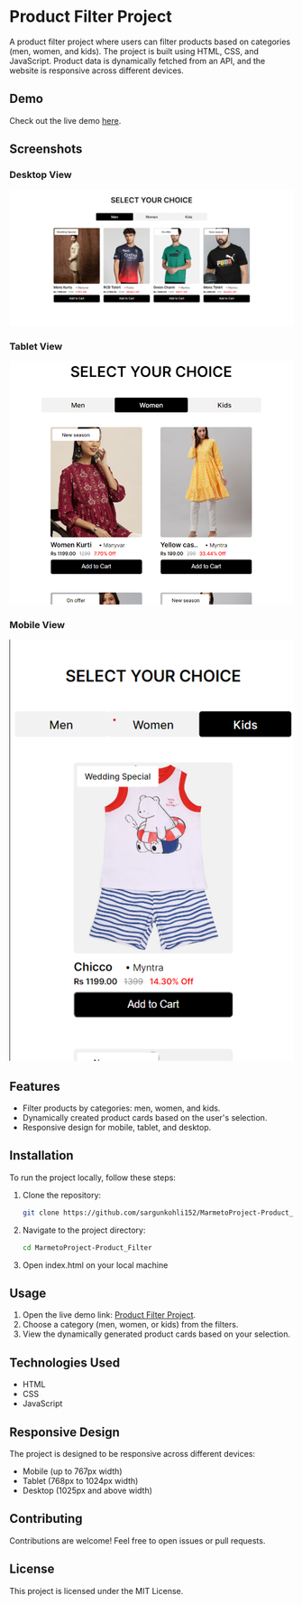 # Product Filter Project

A product filter project where users can filter products based on categories (men, women, and kids). The project is built using HTML, CSS, and JavaScript. Product data is dynamically fetched from an API, and the website is responsive across different devices.

## Demo

Check out the live demo [here](https://monumental-llama-92d507.netlify.app/).

## Screenshots

### Desktop View
![Desktop View](assets/desktop.png)

### Tablet View
![Tablet View](assets/tablet.png)

### Mobile View
![Mobile View](assets/mobile.png)

## Features

- Filter products by categories: men, women, and kids.
- Dynamically created product cards based on the user's selection.
- Responsive design for mobile, tablet, and desktop.

## Installation

To run the project locally, follow these steps:

1. Clone the repository:

   ```bash
   git clone https://github.com/sargunkohli152/MarmetoProject-Product_Filter.git
   ```

2. Navigate to the project directory:
   
   ```bash
   cd MarmetoProject-Product_Filter
   ```

3. Open index.html on your local machine 

## Usage

1. Open the live demo link: [Product Filter Project](https://monumental-llama-92d507.netlify.app/).
2. Choose a category (men, women, or kids) from the filters.
3. View the dynamically generated product cards based on your selection.

## Technologies Used

- HTML
- CSS
- JavaScript

## Responsive Design
The project is designed to be responsive across different devices:

- Mobile (up to 767px width)
- Tablet (768px to 1024px width)
- Desktop (1025px and above width)

## Contributing
Contributions are welcome! Feel free to open issues or pull requests.

## License
This project is licensed under the MIT License.

